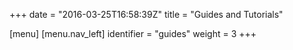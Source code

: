 +++
date = "2016-03-25T16:58:39Z"
title = "Guides and Tutorials"

[menu]
  [menu.nav_left]
    identifier = "guides"
    weight = 3
+++

